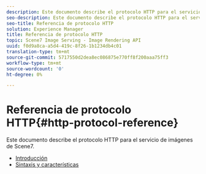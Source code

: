 ```yaml
---
description: Este documento describe el protocolo HTTP para el servicio de imágenes de Scene7.
seo-description: Este documento describe el protocolo HTTP para el servicio de imágenes de Scene7.
seo-title: Referencia de protocolo HTTP
solution: Experience Manager
title: Referencia de protocolo HTTP
topic: Scene7 Image Serving - Image Rendering API
uuid: f0d9a8ca-a5d4-419c-8f26-1b1234db4c01
translation-type: tm+mt
source-git-commit: 5717550d2dea8ec086875e770ff8f200aaa75ff3
workflow-type: tm+mt
source-wordcount: '0'
ht-degree: 0%

---
```



# Referencia de protocolo HTTP{#http-protocol-reference}

Este documento describe el protocolo HTTP para el servicio de imágenes de Scene7.

* [Introducción](/help/aem-is-ir-api/is-api/http-ref/image-serving-api-ref/c-http-protocol-reference/c-introduction/c-introduction.md)
* [Sintaxis y características](/help/aem-is-ir-api/is-api/http-ref/image-serving-api-ref/c-http-protocol-reference/c-syntax-and-features/c-syntax-and-features.md)
